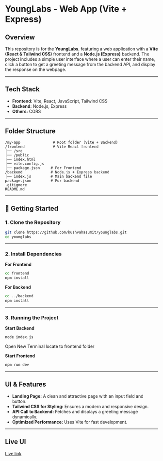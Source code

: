# YoungLabs - Web App (Vite + Express) 

##  Overview  
This repository is for the **YoungLabs**, featuring a web application with a **Vite (React & Tailwind CSS)** frontend and a **Node.js (Express)** backend. The project includes a simple user interface where a user can enter their name, click a button to get a greeting message from the backend API, and display the response on the webpage.

---

##  Tech Stack  
- **Frontend:** Vite, React, JavaScript, Tailwind CSS  
- **Backend:** Node.js, Express  
- **Others:** CORS 

---

##  Folder Structure  
```
/my-app               # Root folder (Vite + Backend)
/frontend             # Vite React frontend
│── /src
│── /public
|── index.html
│── vite.config.js
│── package.json     # For Frontend
/backend             # Node.js + Express backend
│── index.js         # Main backend file
package.json         # For backend
.gitignore
README.md  
```

---

## 🚀 Getting Started  

### 1. Clone the Repository  
```sh
git clone https://github.com/kushvahasumit/younglabs.git
cd younglabs
```

---

### 2. Install Dependencies  

**For Frontend**  
```sh
cd frontend
npm install
```

**For Backend**  
```sh
cd ../backend
npm install
```

---

### 3. Running the Project  

**Start Backend**  
```sh
node index.js
```
Open New Terminal locate to frontend folder

**Start Frontend**  
```sh
npm run dev
```

---

##  UI & Features  
-  **Landing Page:** A clean and attractive page with an input field and button.  
-  **Tailwind CSS for Styling:** Ensures a modern and responsive design.  
-  **API Call to Backend:** Fetches and displays a greeting message dynamically.  
-  **Optimized Performance:** Uses Vite for fast development.  

---

## Live UI
[Live link](https://younglabs-eosin.vercel.app/)


